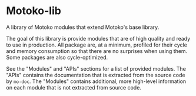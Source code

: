 # Motoko-lib
A library of Motoko modules that extend Motoko's base library.

The goal of this library is provide modules that are of high quality and ready to use in production. All package are, at a minimum, profiled for their cycle and memory consumption so that there are no surprises when using them. Some packages are also cycle-optimized.

See the "Modules" and "APIs" sections for a list of provided modules. 
The "APIs" contains the documentation that is extracted from the source code by `mo-doc`.
The "Modules" contains additional, more high-level information on each module that is not extracted from source code.
